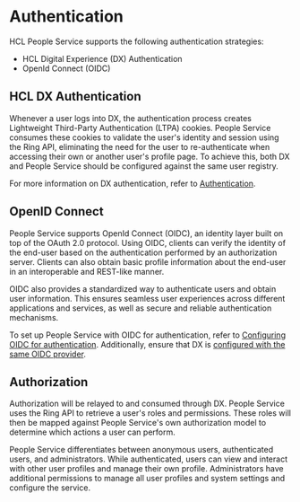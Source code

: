 # Authentication

HCL People Service supports the following authentication strategies:

- HCL Digital Experience (DX) Authentication
- OpenId Connect (OIDC)

## HCL DX Authentication

Whenever a user logs into DX, the authentication process creates Lightweight Third-Party Authentication (LTPA) cookies. People Service consumes these cookies to validate the user's identity and session using the Ring API, eliminating the need for the user to re-authenticate when accessing their own or another user's profile page. To achieve this, both DX and People Service should be configured against the same user registry.

For more information on DX authentication, refer to [Authentication](../../../../../deployment/manage/security/people/authentication/index.md).

## OpenID Connect

People Service supports OpenId Connect (OIDC), an identity layer built on top of the OAuth 2.0 protocol. Using OIDC, clients can verify the identity of the end-user based on the authentication performed by an authorization server. Clients can also obtain basic profile information about the end-user in an interoperable and REST-like manner.

OIDC also provides a standardized way to authenticate users and obtain user information. This ensures seamless user experiences across different applications and services, as well as secure and reliable authentication mechanisms.

To set up People Service with OIDC for authentication, refer to [Configuring OIDC for authentication](./oidc_configuration.md). Additionally, ensure that DX is [configured with the same OIDC provider](../../../../../deployment/manage/security/people/authentication/oidc/index.md).

## Authorization

Authorization will be relayed to and consumed through DX. People Service uses the Ring API to retrieve a user's roles and permissions. These roles will then be mapped against People Service's own authorization model to determine which actions a user can perform.

People Service differentiates between anonymous users, authenticated users, and administrators. While authenticated, users can view and interact with other user profiles and manage their own profile. Administrators have additional permissions to manage all user profiles and system settings and configure the service.
